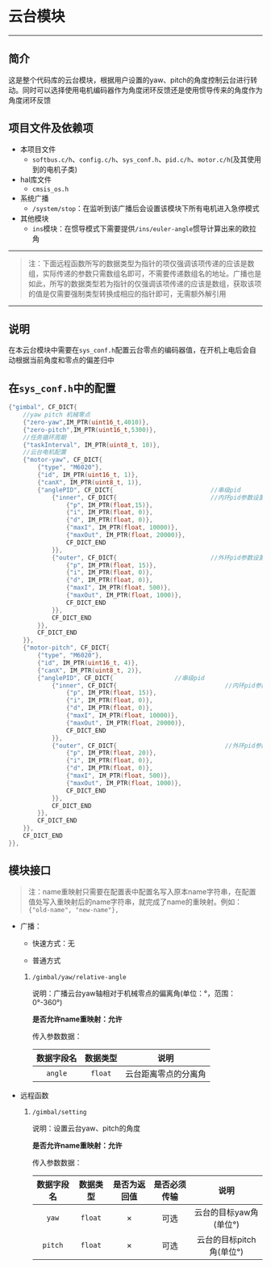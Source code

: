 # 云台模块

---

## 简介

这是整个代码库的云台模块，根据用户设置的yaw、pitch的角度控制云台进行转动。同时可以选择使用电机编码器作为角度闭环反馈还是使用惯导传来的角度作为角度闭环反馈


## 项目文件及依赖项

- 本项目文件
	- `softbus.c/h`、`config.c/h`、`sys_conf.h`、`pid.c/h`、`motor.c/h`(及其使用到的电机子类)
- hal库文件 
    - `cmsis_os.h`
- 系统广播
    - `/system/stop`：在监听到该广播后会设置该模块下所有电机进入急停模式
- 其他模块
    - `ins`模块：在惯导模式下需要提供`/ins/euler-angle`惯导计算出来的欧拉角

---

> 注：下面远程函数所写的数据类型为指针的项仅强调该项传递的应该是数组，实际传递的参数只需数组名即可，不需要传递数组名的地址。广播也是如此，所写的数据类型若为指针的仅强调该项传递的应该是数组，获取该项的值是仅需要强制类型转换成相应的指针即可，无需额外解引用

---

## 说明

在本云台模块中需要在`sys_conf.h`配置云台零点的编码器值，在开机上电后会自动根据当前角度和零点的偏差归中

## 在`sys_conf.h`中的配置

```c
{"gimbal", CF_DICT{
	//yaw pitch 机械零点
	{"zero-yaw",IM_PTR(uint16_t,4010)},
	{"zero-pitch",IM_PTR(uint16_t,5300)},
	//任务循环周期
	{"taskInterval", IM_PTR(uint8_t, 10)},
	//云台电机配置
	{"motor-yaw", CF_DICT{
		{"type", "M6020"},
		{"id", IM_PTR(uint16_t, 1)},
		{"canX", IM_PTR(uint8_t, 1)},
		{"anglePID", CF_DICT{                  			//串级pid
			{"inner", CF_DICT{							//内环pid参数设置
				{"p", IM_PTR(float,15)},
				{"i", IM_PTR(float, 0)},
				{"d", IM_PTR(float, 0)},
				{"maxI", IM_PTR(float, 10000)},
				{"maxOut", IM_PTR(float, 20000)},
				CF_DICT_END
			}},
			{"outer", CF_DICT{							//外环pid参数设置
				{"p", IM_PTR(float, 15)},
				{"i", IM_PTR(float, 0)},
				{"d", IM_PTR(float, 0)},
				{"maxI", IM_PTR(float, 500)},
				{"maxOut", IM_PTR(float, 1000)},
				CF_DICT_END
			}},
			CF_DICT_END
		}},
		CF_DICT_END
	}},			
	{"motor-pitch", CF_DICT{
		{"type", "M6020"},
		{"id", IM_PTR(uint16_t, 4)},
		{"canX", IM_PTR(uint8_t, 2)},
		{"anglePID", CF_DICT{                 //串级pid
			{"inner", CF_DICT{								//内环pid参数设置
				{"p", IM_PTR(float, 15)},
				{"i", IM_PTR(float, 0)},
				{"d", IM_PTR(float, 0)},
				{"maxI", IM_PTR(float, 10000)},
				{"maxOut", IM_PTR(float, 20000)},
				CF_DICT_END
			}},
			{"outer", CF_DICT{								//外环pid参数设置
				{"p", IM_PTR(float, 20)},
				{"i", IM_PTR(float, 0)},
				{"d", IM_PTR(float, 0)},
				{"maxI", IM_PTR(float, 500)},
				{"maxOut", IM_PTR(float, 1000)},
				CF_DICT_END
			}},
			CF_DICT_END
		}},
		CF_DICT_END
	}},	
	CF_DICT_END		
}},
```

## 模块接口

> 注：name重映射只需要在配置表中配置名写入原本name字符串，在配置值处写入重映射后的name字符串，就完成了name的重映射。例如：`{"old-name", "new-name"},`

- 广播：
  
    - 快速方式：无
  
    - 普通方式
  
  	1. `/gimbal/yaw/relative-angle`

		说明：广播云台yaw轴相对于机械零点的偏离角(单位：°，范围：0°-360°)

        **是否允许name重映射：允许**

        传入参数数据：

        | 数据字段名 | 数据类型 | 说明 |
        | :---: | :---: | :---: |
        | `angle` | `float` | 云台距离零点的分离角 |
		

- 远程函数
  
    1. `/gimbal/setting`

        说明：设置云台yaw、pitch的角度

        **是否允许name重映射：允许**

        传入参数数据：

        | 数据字段名 | 数据类型 | 是否为返回值 | 是否必须传输 | 说明 |
        | :---: | :---: | :---: | :---: | :---: |
        | `yaw`   | `float` | × | 可选 | 云台的目标yaw角(单位°) |
        | `pitch` | `float` | × | 可选 | 云台的目标pitch角(单位°) |
    